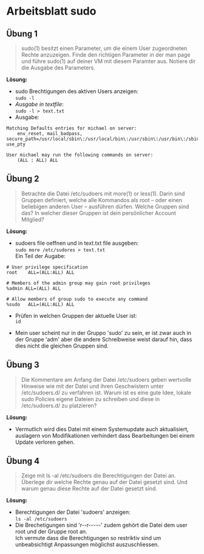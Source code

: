 # Arbeitsblatt sudo

## Übung 1
>sudo(1) besitzt einen Parameter, um die einem User zugeordneten Rechte anzuzeigen.
Finde den richtigen Parameter in der man page und führe sudo(1) auf deiner VM mit
diesem Paramter aus. Notiere dir die Ausgabe des Parameters.

**Lösung:**

- sudo Brechtigungen des aktiven Users anzeigen: <br>
`sudo -l`
- *Ausgabe in textfile*: <br>
`sudo -l > text.txt`
- Ausgabe:
```
Matching Defaults entries for michael on server:
    env_reset, mail_badpass, secure_path=/usr/local/sbin\:/usr/local/bin\:/usr/sbin\:/usr/bin\:/sbin\:/bin\:/snap/bin, use_pty

User michael may run the following commands on server:
    (ALL : ALL) ALL

```

## Übung 2
>Betrachte die Datei /etc/sudoers mit more(1) or less(1). Darin sind Gruppen definiert,
welche alle Kommandos als root – oder einen beliebigen anderen User – ausführen
dürfen. Welche Gruppen sind das? In welcher dieser Gruppen ist dein persönlicher
Account Mitglied?


**Lösung:**

- sudoers file oeffnen und in text.txt file ausgeben: <br>
`sudo more /etc/sudores > text.txt` <br>
Ein Teil der Augabe: <br>
``` 
# User privilege specification
root	ALL=(ALL:ALL) ALL

# Members of the admin group may gain root privileges
%admin ALL=(ALL) ALL

# Allow members of group sudo to execute any command
%sudo	ALL=(ALL:ALL) ALL
```
- Prüfen in welchen Gruppen der aktuelle User ist: <br>
`id`

- Mein user scheint nur in der Gruppo 'sudo' zu sein, er ist zwar auch in der Gruppe 'adm' aber die andere Schreibweise weist darauf hin, dass dies nicht die gleichen Gruppen sind.

## Übung 3
>Die Kommentare am Anfang der Datei /etc/sudoers geben wertvolle Hinweise wie mit
der Datei und ihren Geschwistern unter /etc/sudoers.d/ zu verfahren ist. Warum ist
es eine gute Idee, lokale sudo Policies eigene Dateien zu schreiben und diese in
/etc/sudoers.d/ zu platzieren?

**Lösung:**
- Vermutlich wird dies Datei mit einem Systemupdate auch aktualisiert, auslagern von Modifikationen verhindert dass Bearbeitungen bei einem Update verloren gehen. 

## Übung 4
>Zeige mit ls -al /etc/sudoers die Berechtigungen der Datei an. Überlege dir
welche Rechte genau auf der Datei gesetzt sind. Und warum genau diese Rechte auf der
Datei gesetzt sind.

**Lösung:**

- Berechtigungen der Datei 'sudoers' anzeigen: <br>
`ls -al /etc/sudoers` 
- Die Brechetigungen sind 'r--r-----' zudem gehört die Datei dem user root und der Gruppe root an.<br>
Ich vermute dass die Berechtigungen so restriktiv sind um unbeabsichtigt Anpassungen möglichst auszuschliessen.